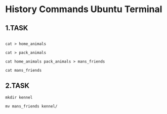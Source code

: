# History Commands Ubuntu Terminal

## 1.TASK

```sudo su

cat > home_animals

cat > pack_animals

cat home_animals pack_animals > mans_friends

cat mans_friends
```

## 2.TASK
```
mkdir kennel

mv mans_friends kennel/

